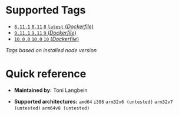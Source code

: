 # Supported Tags #
* [ `8.11.1` `8.11` `8` `latest` (*Dockerfile*) ](https://github.com/Tolan87/angular-env/tree/master/8/Dockerfile)
* [ `9.11.1` `9.11` `9` (*Dockerfile*) ](https://github.com/Tolan87/angular-env/tree/master/9/Dockerfile)
* [ `10.0.0` `10.0` `10` (*Dockerfile*) ](https://github.com/Tolan87/angular-env/tree/master/10/Dockerfile)

*Tags based on installed node version*

# Quick reference #
* **Maintained by:** 
Toni Langbein

* **Supported architectures:**
`amd64` `i386` `arm32v6 (untested)` `arm32v7 (untested)` `arm64v8 (untested)`